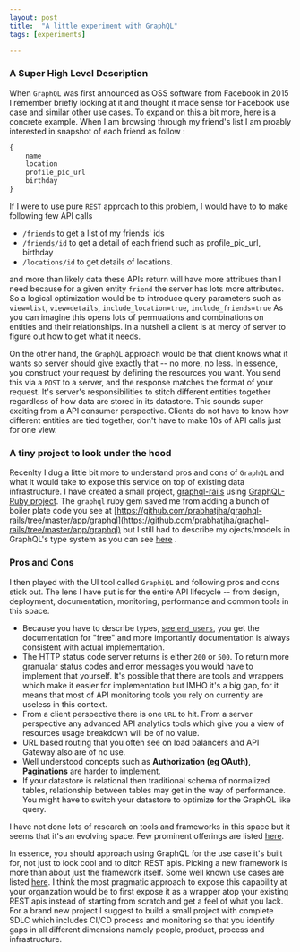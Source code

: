```yaml
---
layout: post
title:  "A little experiment with GraphQL"
tags: [experiments]

---
```


### A Super High Level Description ###

When `GraphQL` was first announced as OSS software from Facebook in 2015 I remember briefly looking at it and thought it made sense for Facebook use case and similar other use cases. To expand on this a bit more, here is a concrete example. When I am browsing through my friend's list I am proably interested in snapshot of each friend as follow :

```javascript
{
	name
	location
	profile_pic_url
	birthday
}

```

If I were to use pure `REST` approach to this problem, I would have to to make following few API calls 
-  `/friends` to get a list of my friends' ids
- `/friends/id` to get a detail of each friend such as profile_pic_url, birthday
- `/locations/id` to get details of locations.

and more than likely data these APIs return will have more attribues than I need because for a given entity `friend` the server has lots more attributes. So a logical optimization would be to introduce query parameters such as `view=list`, `view=details`, `include_location=true`, `include_friends=true` As you can imagine this opens lots of permuations and combinations on entities and their relationships. In a nutshell a client is at mercy of server to figure out how to get what it needs.

On the other hand, the `GraphQL` approach would be that client knows what it wants so server should give exactly that -- no more, no less. In essence, you construct your request by defining the resources you want. You send this via a `POST` to a server, and the response matches the format of your request. It's server's responsibilities to stitch different entities together regardless of how data are stored in its datastore. This sounds super exciting from a API consumer perspective. Clients do not have to know how different entities are tied together, don't have to make 10s of API calls just for one view.

### A tiny project to look under the hood ###

Recenlty I dug a little bit more to understand pros and cons of `GraphQL` and what it would take to expose this service on top of existing data infrastructure. I have created a small project, [graphql-rails](https://github.com/prabhatjha/graphql-rails/) using [GraphQL-Ruby project](https://graphql-ruby.org/). The `graphql` ruby gem saved me from adding a bunch of boiler plate code you see at [https://github.com/prabhatjha/graphql-rails/tree/master/app/graphql](https://github.com/prabhatjha/graphql-rails/tree/master/app/graphql) but I still had to describe my ojects/models in GraphQL's type system as you can see [here](https://github.com/prabhatjha/graphql-rails/blob/master/app/graphql/types/query_type.rb) . 

### Pros and Cons ###

I then played with the UI tool called `GraphiQL` and following pros and cons stick out. The lens I have put is for the entire API lifecycle -- from design, deployment, documentation, monitoring, performance and common tools in this space.

- Because you have to describe types, [see `end_users`,](https://github.com/prabhatjha/graphql-rails/blob/master/app/graphql/types/end_user_type.rb) you get the documentation for "free" and more importantly documentation is always consistent with actual implementation. 
- The HTTP status code server returns is either `200` or `500`.  To return more granualar status codes and error messages you would have to implement that yourself. It's possible that there are tools and wrappers which make it easier for implementation but IMHO it's a big gap, for it means that most of API monitoring tools you rely on currently are useless in this context. 
- From a client perspective there is one `URL` to hit. From a server perspective any advanced API analytics tools which give you a view of resources usage breakdown will be of no value. 
- URL based routing that you often see on load balancers and API Gateway also are of no use. 
- Well understood concepts such as **Authorization (eg OAuth)**, **Paginations** are harder to implement.
- If your datastore is relational then traditional schema of normalized tables, relationship between tables may get in the way of performance. You might have to switch your datastore to optimize for the GraphQL like query. 

I have not done lots of research on tools and frameworks in this space but it seems that it's an evolving space. Few prominent offerings are listed [here](https://graphql.org/code/#services). 

In essence, you should approach using GraphQL for the use case it's built for, not just to look cool and to ditch REST apis. Picking a new framework is more than about just the framework itself. Some well known use cases are listed [here](https://www.graphql.com/case-studies/). I think the most pragmatic approach to expose this capability at your organzation would be to first expose it as a wrapper atop your existing REST apis instead of starting from scratch and get a feel of what you lack.  For a brand new project I suggest to build a small project with complete SDLC which includes CI/CD process and monitoring so that you identify gaps in all different dimensions namely people, product, process and infrastructure.



